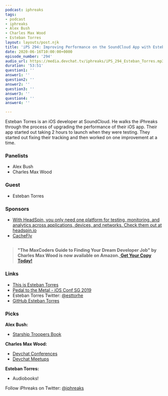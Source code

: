 ```yaml
---
podcast: iphreaks
tags:
- podcast
- iphreaks
- Alex Bush
- Charles Max Wood
- Esteban Torres
layout: layouts/post.njk
title: 'iPS 294: Improving Performance on the SoundCloud App with Esteban Torres'
date: 2020-06-16T10:00:00+0000
episode_number: '294'
audio_url: https://media.devchat.tv/iphreaks/iPS_294_Esteban_Torres.mp3
duration: '53:51'
question1: ''
answer1: ''
question2: ''
answer2: ''
question3: ''
answer3: ''
question4: ''
answer4: ''

---
```

Esteban Torres is an iOS developer at SoundCloud. He walks the iPhreaks through the process of upgrading the performance of their iOS app. Their app started out taking 2 hours to launch when they were testing. They started out fixing their tracking and then worked on one improvement at a time.

### **Panelists**

* Alex Bush
* Charles Max Wood

### **Guest**

* Esteban Torres

### **Sponsors**

* [With HeadSpin, you only need one platform for testing, monitoring, and analytics across applications, devices, and networks. Check them out at headspin.io](https://www.headspin.io/?utm_source=iphreaks&utm_medium=podcast&utm_campaign=brand_awareness)
* [CacheFly](https://www.cachefly.com/)

## 

> **"The MaxCoders Guide to Finding Your Dream Developer Job" by Charles Max Wood is now available on Amazon.**[ **Get Your Copy Today!**](https://www.amazon.com/gp/product/B081MBL5C9/ref=as_li_ss_tl?ie=UTF8&linkCode=sl1&tag=devchattv-20&linkId=9d61363241636e2546ef46abba198746&language=en_US)

### **Links**

* [This is Esteban Torres](https://estebantorr.es/)
* [Pedal to the Metal - iOS Conf SG 2019](https://www.youtube.com/watch?v=fP5EGObW-NY&list=PLED4k3CZkY9Qjo61LcuG56gwvEW-Bpbzs&index=12)
* Esteban Torres Twitter: [@esttorhe](https://twitter.com/esttorhe)
* [GitHub Esteban Torres](https://github.com/esttorhe)

### **Picks**

**Alex Bush:**

* [Starship Troopers Book](https://amzn.to/39hmYKs)

**Charles Max Wood:**

* [Devchat Conferences](https://devchat.tv/conferences)
* [Devchat Meetups](https://devchat.tv/meetups)

**Esteban Torres:**

* Audiobooks!

Follow iPhreaks on Twitter: [@iphreaks](https://twitter.com/iphreaks)